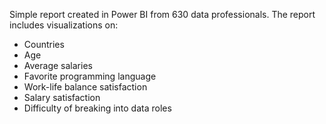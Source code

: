 Simple report created in Power BI from 630 data professionals. The report includes visualizations on:
- Countries
- Age
- Average salaries
- Favorite programming language
- Work-life balance satisfaction
- Salary satisfaction
- Difficulty of breaking into data roles
